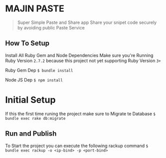 # MAJIN PASTE
> Super Simple Paste and Share app
> Share your snipet code securely by avoiding public Paste Service

## How To Setup
Install All Ruby Gem and Node Dependencies 
Make sure you're Running Ruby Version `2.7.2` because this project not yet supporting Ruby Version `3+`

Ruby Gem Dep
`$ bundle install`

Node JS Dep
`$ npm install`


# Initial Setup
If this the first time runing the project make sure to Migrate te Database
`$ bundle exec rake db:migrate`

## Run and Publish
To Start the project you can execute the following rackup command
`$ bundle exec rackup -o <ip-bind> -p <port-bind>`


